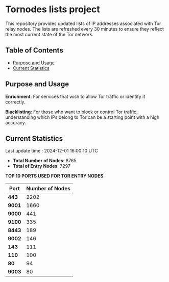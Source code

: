 # Tornodes lists project

This repository provides updated lists of IP addresses associated with Tor relay nodes. The lists are refreshed every 30 minutes to ensure they reflect the most current state of the Tor network.

## Table of Contents

- [Purpose and Usage](#purpose-and-usage)
- [Current Statistics](#current-statistics)


## Purpose and Usage

**Enrichment**: For services that wish to allow Tor traffic or identify it correctly.

**Blacklisting**: For those who want to block or control Tor traffic, understanding which IPs belong to Tor can be a starting point with a high accuracy.

## Current Statistics

Last update time : 2024-12-01 16:00:10 UTC

- **Total Number of Nodes**: 8765
- **Total of Entry Nodes**: 7297

**TOP 10 PORTS USED FOR TOR ENTRY NODES**

| **Port** | **Number of Nodes** |
|------|-----------------|
| **443**   | 2202  |
| **9001**   | 1660  |
| **9000**   | 441  |
| **9100**   | 335  |
| **8443**   | 189  |
| **9002**   | 146  |
| **143**   | 111  |
| **110**   | 100  |
| **80**   | 94  |
| **9003**   | 80  |

